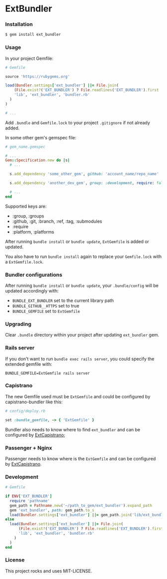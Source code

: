 # ExtBundler

### Installation

```bash
$ gem install ext_bundler
```

### Usage

In your project Gemfile:

```ruby
# Gemfile

source 'https://rubygems.org'

load(Bundler.settings['ext_bundler'] ||= File.join(
    (File.exist?('EXT_BUNDLER') ? File.readlines('EXT_BUNDLER').first : `gem path ext_bundler`).strip,
    'lib', 'ext_bundler', 'bundler.rb'
  )
)

# ...
```

Add `.bundle` and `Gemfile.lock` to your project `.gitignore` if not already added.

In some other gem's gemspec file:

```ruby
# gem_name.gemspec

# ...
Gem::Specification.new do |s|
  # ...

  s.add_dependency 'some_other_gem', github: 'account_name/repo_name'

  s.add_dependency 'another_dev_gem', group: :development, require: false

  # ...
end
```

Supported keys are:

- :group, :groups
- :github, :git, :branch, :ref, :tag, :submodules
- :require
- :platform, :platforms

After running `bundle install` or `bundle update`, `ExtGemfile` is added or updated.

You also have to run `bundle install` again to replace your `Gemfile.lock` with a `ExtGemfile.lock`.

### Bundler configurations

After running `bundle install` or `bundle update`, your `.bundle/config` will be updated accordingly with:

- `BUNDLE_EXT_BUNDLER` set to the current library path
- `BUNDLE_GITHUB__HTTPS` set to true
- `BUNDLE_GEMFILE` set to `ExtGemfile`

### Upgrading

Clear `.bundle` directory within your project after updating `ext_bundler` gem.

### Rails server

If you don't want to run `bundle exec rails server`, you could specify the extended gemfile with:

`BUNDLE_GEMFILE=ExtGemfile rails server`

### Capistrano

The new Gemfile used must be `ExtGemfile` and could be configured by capistrano-bundler like this:

```ruby
# config/deploy.rb

set :bundle_gemfile, -> { 'ExtGemfile' }
```

Bundler also needs to know where to find `ext_bundler` and can be configured by [ExtCapistrano](https://github.com/patleb/ext_capistrano/blob/master/lib/capistrano/tasks/ext_capistrano/deploy.rb#L59);

### Passenger + Nginx

Passenger needs to know where is the `ExtGemfile` and can be configured by [ExtCapistrano](https://github.com/patleb/ext_capistrano/blob/master/config/nginx.app.conf.erb#L29).

### Development

```ruby
# Gemfile

if ENV['EXT_BUNDLER']
  require 'pathname'
  gem_path = Pathname.new('~/path_to_gem/ext_bundler').expand_path
  gem 'ext_bundler', path: gem_path.to_s
  load(Bundler.settings['ext_bundler'] ||= gem_path.join('lib/ext_bundler/bundler.rb').to_s)
else
  load(Bundler.settings['ext_bundler'] ||= File.join(
      (File.exist?('EXT_BUNDLER') ? File.readlines('EXT_BUNDLER').first : `gem path ext_bundler`).strip,
      'lib', 'ext_bundler', 'bundler.rb'
    )
  )
end
```

### License

This project rocks and uses MIT-LICENSE.
